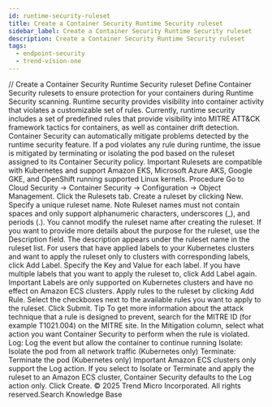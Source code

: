 ```yaml
---
id: runtime-security-ruleset
title: Create a Container Security Runtime Security ruleset
sidebar_label: Create a Container Security Runtime Security ruleset
description: Create a Container Security Runtime Security ruleset
tags:
  - endpoint-security
  - trend-vision-one
---
```


/*<![CDATA[*/ $('#title').html($('meta[name=map-description]').attr('content')); /*]]>*/ Create a Container Security Runtime Security ruleset Define Container Security rulesets to ensure protection for your containers during Runtime Security scanning. Runtime security provides visibility into container activity that violates a customizable set of rules. Currently, runtime security includes a set of predefined rules that provide visibility into MITRE ATT&CK framework tactics for containers, as well as container drift detection. Container Security can automatically mitigate problems detected by the runtime security feature. If a pod violates any rule during runtime, the issue is mitigated by terminating or isolating the pod based on the ruleset assigned to its Container Security policy. Important Rulesets are compatible with Kubernetes and support Amazon EKS, Microsoft Azure AKS, Google GKE, and OpenShift running supported Linux kernels. Procedure Go to Cloud Security → Container Security → Configuration → Object Management. Click the Rulesets tab. Create a ruleset by clicking New. Specify a unique ruleset name. Note Ruleset names must not contain spaces and only support alphanumeric characters, underscores (_), and periods (.). You cannot modify the ruleset name after creating the ruleset. If you want to provide more details about the purpose for the ruleset, use the Description field. The description appears under the ruleset name in the ruleset list. For users that have applied labels to your Kubernetes clusters and want to apply the ruleset only to clusters with corresponding labels, click Add Label. Specify the Key and Value for each label. If you have multiple labels that you want to apply the ruleset to, click Add Label again. Important Labels are only supported on Kubernetes clusters and have no effect on Amazon ECS clusters. Apply rules to the ruleset by clicking Add Rule. Select the checkboxes next to the available rules you want to apply to the ruleset. Click Submit. Tip To get more information about the attack technique that a rule is designed to prevent, search for the MITRE ID (for example T1021.004) on the MITRE site. In the Mitigation column, select what action you want Container Security to perform when the rule is violated. Log: Log the event but allow the container to continue running Isolate: Isolate the pod from all network traffic (Kubernetes only) Terminate: Terminate the pod (Kubernetes only) Important Amazon ECS clusters only support the Log action. If you select to Isolate or Terminate and apply the ruleset to an Amazon ECS cluster, Container Security defaults to the Log action only. Click Create. © 2025 Trend Micro Incorporated. All rights reserved.Search Knowledge Base